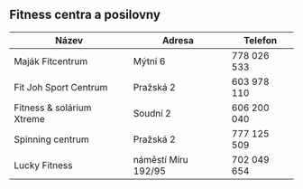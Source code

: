 ## Fitness centra a posilovny

<div class="table-responsive">

| Název                     | Adresa              | Telefon      |
|---------------------------|---------------------|--------------|
| Maják Fitcentrum          | Mýtní 6             | 778 026 533  |
| Fit Joh Sport Centrum     | Pražská 2           | 603 978 110  |
| Fitness & solárium Xtreme | Soudní 2            | 606 200 040  |
| Spinning centrum          | Pražská 2           | 777 125 509  |
| Lucky Fitness             | náměstí Míru 192/95 | 702 049 654  |

</div>